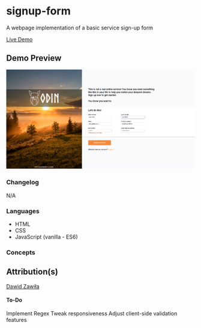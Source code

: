 # signup-form
A webpage implementation of a basic service sign-up form<br>

[Live Demo](https://sorrrb.github.io/js-signup-form/)

## Demo Preview
![Form Demo](./assets/demopreview.png)

### Changelog
N/A

### Languages
- HTML
- CSS
- JavaScript (vanilla - ES6)

### Concepts

## Attribution(s)
[Dawid Zawiła](https://unsplash.com/photos/-G3rw6Y02D0)

#### To-Do
Implement Regex
Tweak responsiveness
Adjust client-side validation features

